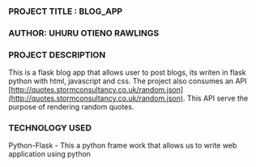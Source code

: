 ### PROJECT TITLE : BLOG_APP
### AUTHOR: UHURU OTIENO RAWLINGS
### PROJECT DESCRIPTION
This is a flask  blog app that allows user to post blogs, its writen in flask python with html, javascript and css. The project also consumes an API [http://quotes.stormconsultancy.co.uk/random.json](http://quotes.stormconsultancy.co.uk/random.json). This API serve the purpose of  rendering  random quotes.

### TECHNOLOGY USED
Python-Flask - This a python frame work that allows us to write web application using python